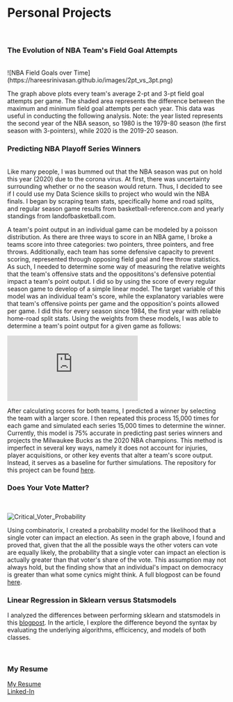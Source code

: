 # Personal Projects
<br>

### The Evolution of NBA Team's Field Goal Attempts
<br>
![NBA Field Goals over Time](https://hareesrinivasan.github.io/images/2pt_vs_3pt.png)

The graph above plots every team's average 2-pt and 3-pt field goal attempts per game. The shaded area represents the difference between the maximum and minimum field goal attempts per each year. This data was useful in conducting the following analysis. Note: the year listed represents the second year of the NBA season, so 1980 is the 1979-80 season (the first season with 3-pointers), while 2020 is the 2019-20 season.

### Predicting NBA Playoff Series Winners
<br>
Like many people, I was bummed out that the NBA season was put on hold this year (2020) due to the corona virus. At first, there was uncertainty surrounding whether or no the season would return. Thus, I decided to see if I could use my Data Science skills to project who would win the NBA finals. I began by scraping team stats, specifically home and road splits, and regular season game results from basketball-reference.com and yearly standings from landofbasketball.com. 

A team's point output in an individual game can be modeled by a poisson distribution. As there are three ways to score in an NBA game, I broke a teams score into three categories: two pointers, three pointers, and free throws. Additionally, each team has some defensive capacity to prevent scoring, represented through opposing field goal and free throw statistics. As such, I needed to determine some way of measuring the relative weights that the team's offensive stats and the opposititons's defensive potential impact a team's point output. I did so by using the score of every regular season game to develop of a simple linear model. The target variable of this model was an individual team's score, while the explanatory variables were that team's offensive points per game and the opposition's points allowed per game. I did this for every season since 1984, the first year with reliable home-road split stats. Using the weights from these models, I was able to determine a team's point output for a given game as follows:

![equation](http://www.sciweavers.org/tex2img.php?eq=score%20%3D%20off_weight%20%2A%20%282%20%2A%20P%282pt_pg%29%20%2B%203%20%2A%20P%283pt_pg%29%20%2B%20P%28ft_pg%29%20%2B%20def_weight%20%2A%20%282%20%2A%20P%28opp_2pt_pg%29%20%2B%203%20%2A%20P%28opp_3pt_pg%29%20%2B%20P%28opp_ft_pg%29%29&bc=White&fc=Black&im=jpg&fs=12&ff=arev&edit=0)

After calculating scores for both teams, I predicted a winner by selecting the team with a larger score. I then repeated this process 15,000 times for each game and simulated each series 15,000 times to determine the winner. Currently, this model is 75% accurate in predicting past series winners and projects the Milwaukee Bucks as the 2020 NBA champions. This method is imperfect in several key ways, namely it does not account for injuries, player acquisitions, or other key events that alter a team's score output. Instead, it serves as a baseline for further simulations. The repository for this project can be found [here](https://github.com/hareesrinivasan/nba_playoffs).

### Does Your Vote Matter?
<br>

![Critical_Voter_Probability](https://hareesrinivasan.github.io/images/Critical_Voter_Probability.jpg)
<br>

Using combinatorix, I created a probability model for the likelihood that a single voter can impact an election. As seen in the graph above, I found and proved that, given that the all the possible ways the other voters can vote are equally likely, the probability that a single voter can impact an election is actually greater than that voter's share of the vote. This assumption may not always hold, but the finding show that an individual's impact on democracy is greater than what some cynics might think. A full blogpost can be found [here](https://medium.com/@hsrinivasan2/does-your-vote-matter-ca47b631f036).
<br>

### Linear Regression in Sklearn versus Statsmodels

I analyzed the differences between performing sklearn and statsmodels in this [blogpost](https://medium.com/@hsrinivasan2/linear-regression-in-scikit-learn-vs-statsmodels-568b60792991). In the article, I explore the difference beyond the syntax by evaluating the underlying algorithms, efficicency, and models of both classes.

<br>

### My Resume

[My Resume](https://hareesrinivasan.github.io/assets/Haree_Srinivasan_Resume.pdf) <br>
[Linked-In](https://www.linkedin.com/in/haree-srinivasan/)



